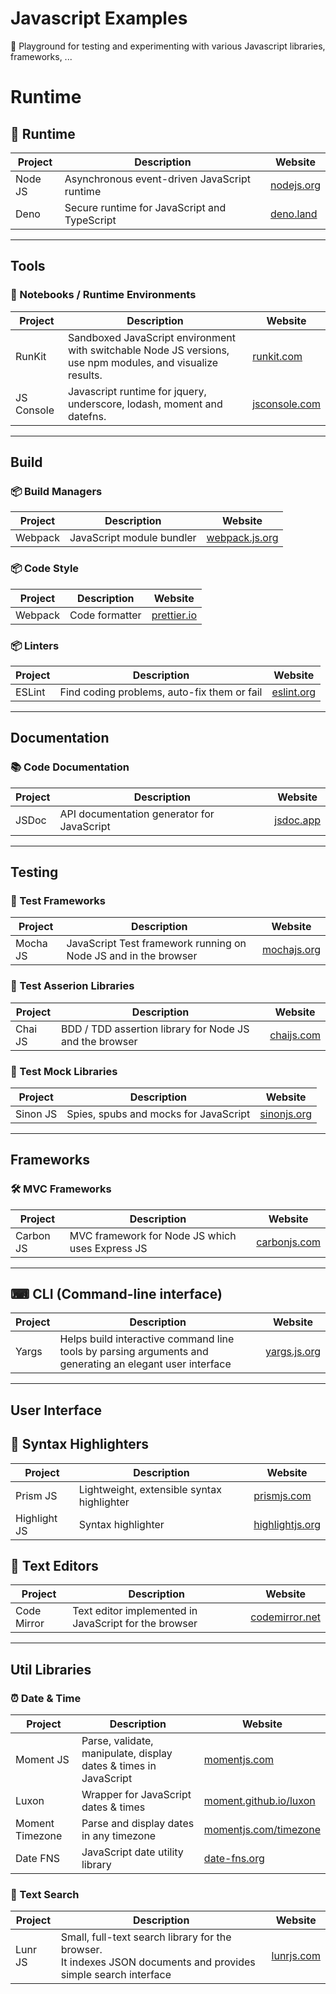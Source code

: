 # Javascript Examples

🎉 Playground for testing and experimenting with various Javascript libraries, frameworks, ...

# Runtime

## 🏃 Runtime
| Project  | Description                                  | Website                          |
| -------- | -------------------------------------------- | -------------------------------- |
| Node JS  | Asynchronous event-driven JavaScript runtime | [nodejs.org](https://nodejs.org) |
| Deno     | Secure runtime for JavaScript and TypeScript | [deno.land](https://deno.land)   |

***

## Tools

### 📓 Notebooks / Runtime Environments
| Project    | Description                                                                                                | Website                                |
| ---------- | ---------------------------------------------------------------------------------------------------------- | -------------------------------------- |
| RunKit     | Sandboxed JavaScript environment with switchable Node JS versions, use npm modules, and visualize results. | [runkit.com](https://runkit.com)       |
| JS Console | Javascript runtime for jquery, underscore, lodash, moment and datefns.                                     | [jsconsole.com](https://jsconsole.com) |

***

## Build

### 📦 Build Managers
| Project  | Description                                | Website                                  |
| -------- | ------------------------------------------ | ---------------------------------------- |
| Webpack  | JavaScript module bundler                  | [webpack.js.org](https://webpack.js.org) |

### 📦 Code Style
| Project  | Description                                | Website                            |
| -------- | ------------------------------------------ | ---------------------------------- |
| Webpack  | Code formatter                             | [prettier.io](https://prettier.io) |

### 📦 Linters
| Project  | Description                                 | Website                            |
| -------- | ------------------------------------------- | ---------------------------------- |
| ESLint   | Find coding problems, auto-fix them or fail | [eslint.org](https://eslint.org)   |

***

## Documentation

### 📚 Code Documentation
| Project | Description                                | Website                        |
| ------- | ------------------------------------------ | ------------------------------ |
| JSDoc   | API documentation generator for JavaScript | [jsdoc.app](https://jsdoc.app) |

***

## Testing

### 🚦 Test Frameworks
| Project  | Description                                                     | Website                            |
| -------- | --------------------------------------------------------------- | ---------------------------------- |
| Mocha JS | JavaScript Test framework running on Node JS and in the browser | [mochajs.org](https://mochajs.org) |

### 🚦 Test Asserion Libraries
| Project  | Description                                                     | Website                              |
| -------- | --------------------------------------------------------------- | ------------------------------------ |
| Chai JS  | BDD / TDD assertion library for Node JS and the browser         | [chaijs.com](https://www.chaijs.com) |

### 🚦 Test Mock Libraries
| Project  | Description                                                     | Website                              |
| -------- | --------------------------------------------------------------- | ------------------------------------ |
| Sinon JS | Spies, spubs and mocks for JavaScript                           | [sinonjs.org](https://sinonjs.org)   |

***

## Frameworks

### 🛠 MVC Frameworks
| Project   | Description                                     | Website                                  |
| --------- | ----------------------------------------------- | ---------------------------------------- |
| Carbon JS | MVC framework for Node JS which uses Express JS | [carbonjs.com](https://www.carbonjs.com) |

***

## ⌨ CLI (Command-line interface)
| Project | Description                                                                                              | Website                              |
| ------- | -------------------------------------------------------------------------------------------------------- | ------------------------------------ |
| Yargs   | Helps build interactive command line tools by parsing arguments and generating an elegant user interface | [yargs.js.org](https://yargs.js.org) |

***

## User Interface

## 🍭 Syntax Highlighters
| Project      | Description                                | Website                                    |
| ------------ | ------------------------------------------ | ------------------------------------------ |
| Prism JS     | Lightweight, extensible syntax highlighter | [prismjs.com](https://prismjs.com)         |
| Highlight JS | Syntax highlighter                         | [highlightjs.org](https://highlightjs.org) |

## 📝 Text Editors
| Project     | Description                                           | Website                                  |
| ----------- | ----------------------------------------------------- | ---------------------------------------- |
| Code Mirror | Text editor implemented in JavaScript for the browser |[codemirror.net](https://codemirror.net)  |

***

## Util Libraries

### ⏰ Date & Time
| Project         | Description                                                      | Website                                                  |
| --------------- | ---------------------------------------------------------------- | -------------------------------------------------------- |
| Moment JS       | Parse, validate, manipulate, display dates & times in JavaScript | [momentjs.com](https://momentjs.com)                     |
| Luxon           | Wrapper for JavaScript dates & times                             | [moment.github.io/luxon](https://moment.github.io/luxon) |
| Moment Timezone | Parse and display dates in any timezone                          | [momentjs.com/timezone](https://momentjs.com/timezone)   |
| Date FNS        | JavaScript date utility library                                  | [date-fns.org](https://date-fns.org)                     |

### 📑 Text Search
| Project | Description                                                                                                         | Website                         |
| ------- | ------------------------------------------------------------------------------------------------------------------- | ------------------------------- |
| Lunr JS | Small, full-text search library for the browser.<br/>It indexes JSON documents and provides simple search interface | [lunrjs.com](https://lunrjs.com)|